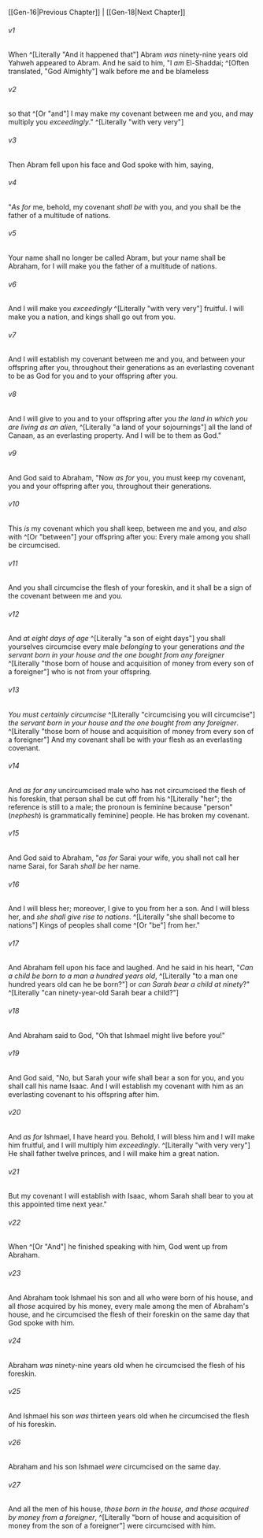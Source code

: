 ﻿---
aliases:
  - Genesis 17
---

[[Gen-16|Previous Chapter]] | [[Gen-18|Next Chapter]]

###### v1
When ^[Literally "And it happened that"] Abram _was_ ninety-nine years old Yahweh appeared to Abram. And he said to him, "I _am_ El-Shaddai; ^[Often translated, "God Almighty"] walk before me and be blameless

###### v2
so that ^[Or "and"] I may make my covenant between me and you, and may multiply you _exceedingly_." ^[Literally "with very very"]

###### v3
Then Abram fell upon his face and God spoke with him, saying,

###### v4
"_As for_ me, behold, my covenant _shall be_ with you, and you shall be the father of a multitude of nations.

###### v5
Your name shall no longer be called Abram, but your name shall be Abraham, for I will make you the father of a multitude of nations.

###### v6
And I will make you _exceedingly_ ^[Literally "with very very"] fruitful. I will make you a nation, and kings shall go out from you.

###### v7
And I will establish my covenant between me and you, and between your offspring after you, throughout their generations as an everlasting covenant to be as God for you and to your offspring after you.

###### v8
And I will give to you and to your offspring after you _the land in which you are living as an alien_, ^[Literally "a land of your sojournings"] all the land of Canaan, as an everlasting property. And I will be to them as God."

###### v9
And God said to Abraham, "Now _as for_ you, you must keep my covenant, you and your offspring after you, throughout their generations.

###### v10
This _is_ my covenant which you shall keep, between me and you, and _also_ with ^[Or "between"] your offspring after you: Every male among you shall be circumcised.

###### v11
And you shall circumcise the flesh of your foreskin, and it shall be a sign of the covenant between me and you.

###### v12
And _at eight days of age_ ^[Literally "a son of eight days"] you shall yourselves circumcise every male _belonging_ to your generations _and_ _the servant born in your house and the one bought from any foreigner_ ^[Literally "those born of house and acquisition of money from every son of a foreigner"] who is not from your offspring.

###### v13
_You must certainly circumcise_ ^[Literally "circumcising you will circumcise"] _the servant born in your house and the one bought from any foreigner_. ^[Literally "those born of house and acquisition of money from every son of a foreigner"] And my covenant shall be with your flesh as an everlasting covenant.

###### v14
And _as for any_ uncircumcised male who has not circumcised the flesh of his foreskin, that person shall be cut off from his ^[Literally "her"; the reference is still to a male; the pronoun is feminine because "person" (_nephesh_) is grammatically feminine] people. He has broken my covenant.

###### v15
And God said to Abraham, "_as for_ Sarai your wife, you shall not call her name Sarai, for Sarah _shall be_ her name.

###### v16
And I will bless her; moreover, I give to you from her a son. And I will bless her, and _she shall give rise to nations_. ^[Literally "she shall become to nations"] Kings of peoples shall come ^[Or "be"] from her."

###### v17
And Abraham fell upon his face and laughed. And he said in his heart, "_Can a child be born to a man a hundred years old_, ^[Literally "to a man one hundred years old can he be born?"] or _can Sarah bear a child at ninety_?" ^[Literally "can ninety-year-old Sarah bear a child?"]

###### v18
And Abraham said to God, "Oh that Ishmael might live before you!"

###### v19
And God said, "No, but Sarah your wife shall bear a son for you, and you shall call his name Isaac. And I will establish my covenant with him as an everlasting covenant to his offspring after him.

###### v20
And _as for_ Ishmael, I have heard you. Behold, I will bless him and I will make him fruitful, and I will multiply him _exceedingly_. ^[Literally "with very very"] He shall father twelve princes, and I will make him a great nation.

###### v21
But my covenant I will establish with Isaac, whom Sarah shall bear to you at this appointed time next year."

###### v22
When ^[Or "And"] he finished speaking with him, God went up from Abraham.

###### v23
And Abraham took Ishmael his son and all who were born of his house, and all _those_ acquired by his money, every male among the men of Abraham's house, and he circumcised the flesh of their foreskin on the same day that God spoke with him.

###### v24
Abraham _was_ ninety-nine years old when he circumcised the flesh of his foreskin.

###### v25
And Ishmael his son _was_ thirteen years old when he circumcised the flesh of his foreskin.

###### v26
Abraham and his son Ishmael _were_ circumcised on the same day.

###### v27
And all the men of his house, _those born in the house, and those acquired by money from a foreigner_, ^[Literally "born of house and acquisition of money from the son of a foreigner"] were circumcised with him.